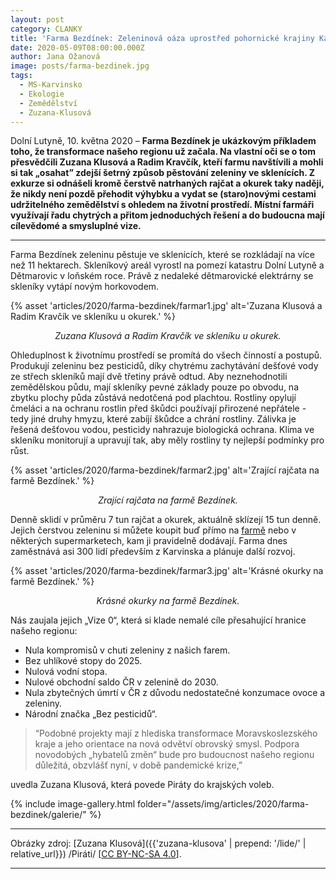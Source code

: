 ```yaml
---
layout: post
category: CLANKY
title: 'Farma Bezdínek: Zeleninová oáza uprostřed pohornické krajiny Karvinska'
date: 2020-05-09T08:00:00.000Z
author: Jana Ožanová
image: posts/farma-bezdinek.jpg
tags:
  - MS-Karvinsko
  - Ekologie
  - Zemědělství
  - Zuzana-Klusová
---
```


Dolní Lutyně, 10. května 2020 – **Farma Bezdínek je ukázkovým příkladem toho, že transformace našeho regionu už začala. Na vlastní oči se o tom přesvědčili Zuzana Klusová a Radim Kravčík, kteří farmu navštívili a mohli si tak „osahat” zdejší šetrný způsob pěstování zeleniny ve sklenících. Z exkurze si odnášeli kromě čerstvě natrhaných rajčat a okurek taky naději, že nikdy není pozdě přehodit výhybku a vydat se (staro)novými cestami udržitelného zemědělství s ohledem na životní prostředí. Místní farmáři využívají řadu chytrých a přitom jednoduchých řešení a do budoucna mají cílevědomé a smysluplné vize.**

<hr />

Farma Bezdínek zeleninu pěstuje ve sklenících, které se rozkládají na více než 11 hektarech. Skleníkový areál vyrostl na pomezí katastru Dolní Lutyně a Dětmarovic v loňském roce. Právě z nedaleké dětmarovické elektrárny se skleníky vytápí novým horkovodem.

{% asset 'articles/2020/farma-bezdinek/farmar1.jpg' alt='Zuzana Klusová a Radim Kravčík ve skleníku u okurek.' %}

<p style="text-align: center"><i>Zuzana Klusová a Radim Kravčík ve skleníku u okurek.</i></p>

Ohleduplnost k životnímu prostředí se promítá do všech činností a postupů. Produkují zeleninu bez pesticidů, díky chytrému zachytávání dešťové vody ze střech skleníků mají dvě třetiny právě odtud. Aby neznehodnotili zemědělskou půdu, mají skleníky pevné základy pouze po obvodu, na zbytku plochy půda zůstává nedotčená pod plachtou. Rostliny opylují čmeláci a na ochranu rostlin před škůdci používají přirozené nepřátele - tedy jiné druhy hmyzu, které zabíjí škůdce a chrání rostliny. Zálivka je řešená dešťovou vodou, pesticidy nahrazuje biologická ochrana. Klima ve skleníku monitorují a upravují tak, aby měly rostliny ty nejlepší podmínky pro růst.

{% asset 'articles/2020/farma-bezdinek/farmar2.jpg' alt='Zrající rajčata na farmě Bezdínek.' %}

<p style="text-align: center"><i>Zrající rajčata na farmě Bezdínek.</i></p>

Denně sklidí v průměru 7 tun rajčat a okurek, aktuálně sklízejí 15 tun denně. Jejich čerstvou zeleninu si můžete koupit buď přímo na [farmě](https://www.farmabezdinek.cz/kde-koupit/) nebo v některých supermarketech, kam ji pravidelně dodávají. Farma dnes zaměstnává asi 300 lidí především z Karvinska a plánuje další rozvoj.

{% asset 'articles/2020/farma-bezdinek/farmar3.jpg' alt='Krásné okurky na farmě Bezdínek.' %}

<p style="text-align: center"><i>Krásné okurky na farmě Bezdínek.</i></p>

Nás zaujala jejich „Vize 0“, která si klade nemalé cíle přesahující hranice našeho regionu:

- Nula kompromisů v chuti zeleniny z našich farem.
- Bez uhlíkové stopy do 2025.
- Nulová vodní stopa.
- Nulové obchodní saldo ČR v zelenině do 2030.
- Nula zbytečných úmrtí v ČR z důvodu nedostatečné konzumace ovoce a zeleniny.
- Národní značka „Bez pesticidů“.

> “Podobné projekty mají z hlediska transformace Moravskoslezského kraje a jeho orientace na nová odvětví obrovský smysl. Podpora novodobých „hybatelů změn“ bude pro budoucnost našeho regionu důležitá, obzvlášť nyní, v době pandemické krize,”

uvedla Zuzana Klusová, která povede Piráty do krajských voleb.

{% include image-gallery.html folder="/assets/img/articles/2020/farma-bezdinek/galerie/" %}

---

Obrázky zdroj: [Zuzana Klusová]({{'zuzana-klusova' | prepend: '/lide/' | relative_url}}) /Piráti/ \[[CC BY-NC-SA 4.0](https://creativecommons.org/licenses/by-nc-sa/4.0/deed.cs)\].

- - -
